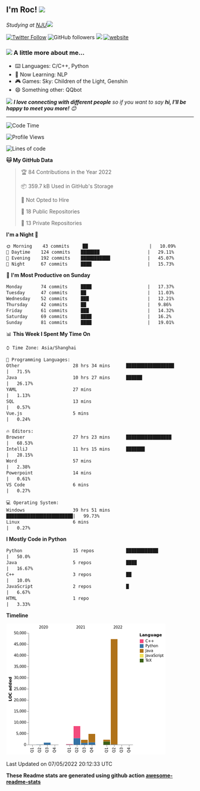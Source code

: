 <!-- <img align='right' src="https://media.giphy.com/media/M9gbBd9nbDrOTu1Mqx/giphy.gif" width="230"> -->
<h2>I'm Roc! <img src="https://media.giphy.com/media/12oufCB0MyZ1Go/giphy.gif" width="50"></h2>
<p><em>Studying at <a href="http://www.nju.edu.cn">NJU</a><img src="https://media.giphy.com/media/WUlplcMpOCEmTGBtBW/giphy.gif" width="50"> 
</em></p>

[![Twitter Follow](https://img.shields.io/twitter/follow/Roc78862980?label=Follow)](https://twitter.com/intent/follow?screen_name=Roc78862980)
![GitHub followers](https://img.shields.io/github/followers/roc136?label=Follow&style=social)
![](https://visitor-badge.glitch.me/badge?page_id=Roc136.Roc136)
[![website](https://img.shields.io/badge/Website-46a2f1.svg?&style=flat-square&logo=Google-Chrome&logoColor=white&link=https://blog.roc136.top)](https://blog.roc136.top)
<!-- ![Waka Readme](https://github.com/anmol098/anmol098/workflows/Waka%20Readme/badge.svg) -->
<!-- [![Linkedin: anmol](https://img.shields.io/badge/-anmol-blue?style=flat-square&logo=Linkedin&logoColor=white&link=https://www.linkedin.com/in/anmol-p-singh/)](https://www.linkedin.com/in/anmol-p-singh/) -->

### <img src="https://media.giphy.com/media/VgCDAzcKvsR6OM0uWg/giphy.gif" width="50"> A little more about me...  

- ⌨️ Languages: C/C++, Python
- 🌱 Now Learning: NLP
- 🎮 Games: Sky: Children of the Light, Genshin
- 😄 Something other: QQbot

<img src="https://media.giphy.com/media/LnQjpWaON8nhr21vNW/giphy.gif" width="60"> <em><b>I love connecting with different people</b> so if you want to say <b>hi, I'll be happy to meet you more!</b> 😊</em>

---
<!--START_SECTION:waka-->
![Code Time](http://img.shields.io/badge/Code%20Time-0-blue)

![Profile Views](http://img.shields.io/badge/Profile%20Views-1-blue)

![Lines of code](https://img.shields.io/badge/From%20Hello%20World%20I%27ve%20Written-66%20Thousand%20lines%20of%20code-blue)

**🐱 My GitHub Data** 

> 🏆 84 Contributions in the Year 2022
 > 
> 📦 359.7 kB Used in GitHub's Storage 
 > 
> 🚫 Not Opted to Hire
 > 
> 📜 18 Public Repositories 
 > 
> 🔑 13 Private Repositories  
 > 
**I'm a Night 🦉** 

```text
🌞 Morning    43 commits     ██                       |   10.09% 
🌆 Daytime    124 commits    ███████                  |   29.11% 
🌃 Evening    192 commits    ███████████              |   45.07% 
🌙 Night      67 commits     ████                     |   15.73%

```
📅 **I'm Most Productive on Sunday** 

```text
Monday       74 commits     ████                     |   17.37% 
Tuesday      47 commits     ██                       |   11.03% 
Wednesday    52 commits     ███                      |   12.21% 
Thursday     42 commits     ██                       |   9.86% 
Friday       61 commits     ███                      |   14.32% 
Saturday     69 commits     ████                     |   16.2% 
Sunday       81 commits     ████                     |   19.01%

```


📊 **This Week I Spent My Time On** 

```text
⌚︎ Time Zone: Asia/Shanghai

💬 Programming Languages: 
Other                    28 hrs 34 mins      ██████████████████       |   71.5% 
Java                     10 hrs 27 mins      ██████                   |   26.17% 
YAML                     27 mins                                      |   1.13% 
SQL                      13 mins                                      |   0.57% 
Vue.js                   5 mins                                       |   0.24%

🔥 Editors: 
Browser                  27 hrs 23 mins      █████████████████        |   68.53% 
IntelliJ                 11 hrs 15 mins      ███████                  |   28.15% 
Word                     57 mins                                      |   2.38% 
Powerpoint               14 mins                                      |   0.61% 
VS Code                  6 mins                                       |   0.27%

💻 Operating System: 
Windows                  39 hrs 51 mins      █████████████████████████|   99.73% 
Linux                    6 mins                                       |   0.27%

```

**I Mostly Code in Python** 

```text
Python                   15 repos            ████████████             |   50.0% 
Java                     5 repos             ████                     |   16.67% 
C++                      3 repos             ██                       |   10.0% 
JavaScript               2 repos             █                        |   6.67% 
HTML                     1 repo                                       |   3.33%

```


**Timeline**

![Chart not found](https://raw.githubusercontent.com/Roc136/Roc136/master/charts/bar_graph.png) 


 Last Updated on 07/05/2022 20:12:33 UTC
<!--END_SECTION:waka-->

**These Readme stats are generated using github action [awesome-readme-stats](https://github.com/Roc136/waka-readme-stats)**
